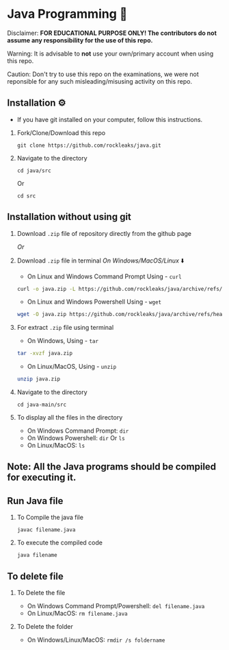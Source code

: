 # Java Programming 🔎



Disclaimer: **FOR EDUCATIONAL PURPOSE ONLY! The contributors do not assume any responsibility for the use of this repo.**

Warning: It is advisable to **not** use your own/primary account when using this repo.

Caution: Don't try to use this repo on the examinations, we were not reponsible for any such misleading/misusing activity on this repo.
## Installation ⚙️

- If you have git installed on your computer, follow this instructions.
  
1. Fork/Clone/Download this repo

    `git clone https://github.com/rockleaks/java.git`

2. Navigate to the directory

    `cd java/src`

     Or

     `cd src`

## Installation without using git

1. Download `.zip` file of repository directly from the github page

   _Or_
   
1. Download `.zip` file in terminal
_On Windows/MacOS/Linux_ ⬇️

    - On Linux and Windows Command Prompt Using - `curl`
   
   ```bash
   curl -o java.zip -L https://github.com/rockleaks/java/archive/refs/heads/main.zip
   ```

    - On Linux and Windows Powershell Using - `wget`

    ```bash
    wget -O java.zip https://github.com/rockleaks/java/archive/refs/heads/main.zip
    ```

2. For extract `.zip` file using terminal

    - On Windows, Using - `tar`
  
    ```bash
    tar -xvzf java.zip
    ```
    - On Linux/MacOS, Using - `unzip`
  
    ```bash
    unzip java.zip
    ```
     
3. Navigate to the directory

   `cd java-main/src`

4. To display all the files in the directory

   - On Windows Command Prompt: `dir`
   - On Windows Powershell: `dir` Or `ls`
   - On Linux/MacOS: `ls`

**Note:** All the Java programs should be compiled for executing it.
---
## Run Java file

1. To Compile the java file

    `javac filename.java`

2. To execute the compiled code 

    `java filename`

## To delete file

1. To Delete the file

   - On Windows Command Prompt/Powershell: `del filename.java`
   - On Linux/MacOS: `rm filename.java`
  
2. To Delete the folder

   - On Windows/Linux/MacOS: `rmdir /s foldername`
   
    
